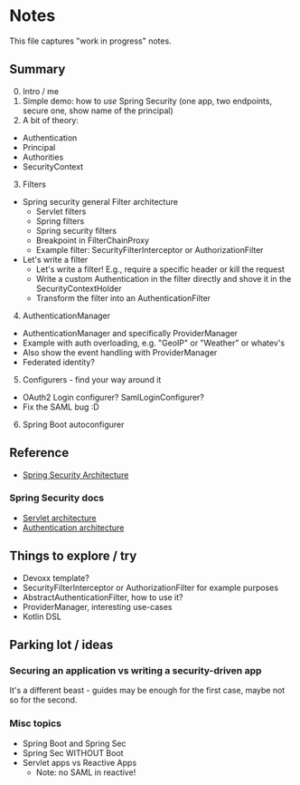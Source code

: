 # Notes

This file captures "work in progress" notes.


## Summary

0. Intro / me
1. Simple demo: how to _use_ Spring Security (one app, two endpoints, secure
   one, show name of the principal)
2. A bit of theory:
  - Authentication
  - Principal
  - Authorities
  - SecurityContext
3. Filters
  - Spring security general Filter architecture
    - Servlet filters
    - Spring filters
    - Spring security filters 
    - Breakpoint in FilterChainProxy
    - Example filter: SecurityFilterInterceptor or AuthorizationFilter
  - Let's write a filter
    - Let's write a filter! E.g., require a specific header or kill the request
    - Write a custom Authentication in the filter directly and shove it in the
      SecurityContextHolder
    - Transform the filter into an AuthenticationFilter
4. AuthenticationManager
  - AuthenticationManager and specifically ProviderManager
  - Example with auth overloading, e.g. "GeoIP" or "Weather" or whatev's
  - Also show the event handling with ProviderManager
  - Federated identity?
5. Configurers - find your way around it
  - OAuth2 Login configurer? SamlLoginConfigurer?
  - Fix the SAML bug :D
6. Spring Boot autoconfigurer




## Reference

- [Spring Security Architecture](https://spring.io/guides/topicals/spring-security-architecture)

### Spring Security docs

- [Servlet architecture](https://docs.spring.io/spring-security/reference/servlet/architecture.html)
- [Authentication architecture](https://docs.spring.io/spring-security/reference/servlet/authentication/architecture.html)



## Things to explore / try

- Devoxx template?
- SecurityFilterInterceptor or AuthorizationFilter for example purposes
- AbstractAuthenticationFilter, how to use it?
- ProviderManager, interesting use-cases
- Kotlin DSL



## Parking lot / ideas

### Securing an application vs writing a security-driven app

It's a different beast - guides may be enough for the first case, maybe not so
for the second.

### Misc topics

- Spring Boot and Spring Sec
- Spring Sec WITHOUT Boot
- Servlet apps vs Reactive Apps
  - Note: no SAML in reactive!
